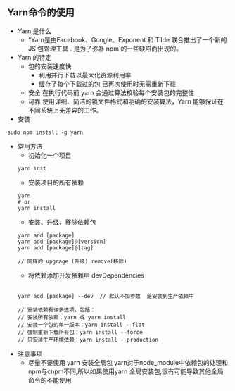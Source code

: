 ## Yarn命令的使用
+ Yarn 是什么
    - “Yarn是由Facebook、Google、Exponent 和 Tilde 联合推出了一个新的 JS 包管理工具 . 是为了弥补 npm 的一些缺陷而出现的。
+ Yarn 的特定
    - 包的安装速度快
        * 利用并行下载以最大化资源利用率 
        * 缓存了每个下载过的包 已再次使用时无需重新下载
    - 安全 在执行代码前 yarn 会通过算法校验每个安装包的完整性
    - 可靠 使用详细、简洁的锁文件格式和明确的安装算法，Yarn 能够保证在不同系统上无差异的工作。
+ 安装
```
sudo npm install -g yarn
```
+ 常用方法
    - 初始化一个项目
    ```
    yarn init
    ```
    - 安装项目的所有依赖
    ```
    yarn
    # or
    yarn install
    ```
    - 安装、升级、移除依赖包
    ```
    yarn add [package]
    yarn add [package]@[version]
    yarn add [package]@[tag]

    // 同样的 upgrage (升级) remove(移除)
    ```
    - 将依赖添加开发依赖中 devDependencies
    ```

    yarn add [package] --dev  // 默认不加参数  是安装到生产依赖中

    // 安装依赖有许多选项，包括：
    // 安装所有依赖：yarn 或 yarn install
    // 安装一个包的单一版本：yarn install --flat
    // 强制重新下载所有包：yarn install --force
    // 只安装生产环境依赖：yarn install --production

    ```
+ 注意事项
    - 尽量不要使用 yarn 安装全局包 yarn对于node_module中依赖包的处理和npm与cnpm不同,所以如果使用yarn 全局安装包,很有可能导致其他全局命令的不能使用
    

